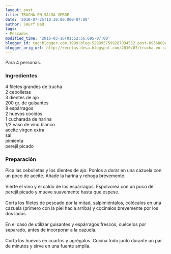 ```yaml
---
layout: post
title: TRUCHA EN SALSA VERDE
date: '2010-07-25T10:30:00.000-07:00'
author: Smurf Dad
tags:
- Pescados
modified_time: '2016-03-16T01:52:56.695-07:00'
blogger_id: tag:blogger.com,1999:blog-5299957599287034512.post-8936809421147875954
blogger_orig_url: http://recetas-desa.blogspot.com/2010/07/trucha-en-salsa-verde.html
---
```


Para 4 personas.<br><h3>Ingredientes</h3><p>4 filetes grandes de trucha<br/>2 cebolletas<br/>3 dientes de ajo<br/>200 gr. de guisantes<br/>8 esp&aacute;rragos<br/>2 huevos cocidos<br/>1 cucharada de harina<br/>1/2 vaso de vino blanco<br/>aceite virgen extra<br/>sal<br/>pimienta<br/>perejil picado</p><h3>Preparaci&oacute;n</h3><p>Pica las cebolletas y los dientes de ajo. Ponlos a dorar en una cazuela con un poco de aceite. A&ntilde;ade la harina y rehoga brevemente.<br/><br/>Vierte el vino y el caldo de los esp&aacute;rragos. Espolvorea con un poco de perejil picado y mueve suavemente hasta que espese.<br/><br/>Corta los filetes de pescado por la mitad, salpimi&eacute;ntalos, col&oacute;calos en una cazuela (primero con la piel hacia arriba) y coc&iacute;nalos brevemente por los dos lados.<br/><br/>En el caso de utilizar guisantes y esp&aacute;rragos frescos, cu&eacute;celos por separado, antes de incorporar a la cazuela.<br/><br/>Corta los huevos en cuartos y agr&eacute;galos. Cocina todo junto durante un par de minutos y sirve en una fuente amplia.</p>